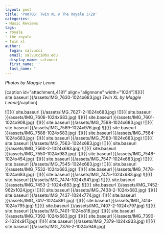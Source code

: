 ```yaml
---
layout: post
title: 'PHOTOS: Twin XL @ The Royale 3/28'
categories:
- Music Reviews
tags:
- royale
- the royale
- twin xl
author:
  login: salvucci
  email: salvucci@bu.edu
  display_name: salvucci
  first_name: ''
  last_name: ''
---
```

_Photos by Maggie Leone_

\[caption id="attachment\_4181" align="alignnone" width="1024"\]![]({{ site.baseurl }}/assets/IMG_7630-1024x683.jpg) _Twin XL by Maggie Leone_\[/caption\]

![]({{ site.baseurl }}/assets/IMG_7627-2-1024x683.jpg) ![]({{ site.baseurl }}/assets/IMG_7608-1024x683.jpg) ![]({{ site.baseurl }}/assets/IMG_7601-1024x908.jpg) ![]({{ site.baseurl }}/assets/IMG_7598-1024x683.jpg) ![]({{ site.baseurl }}/assets/IMG_7589-1024x976.jpg) ![]({{ site.baseurl }}/assets/IMG_7588-1024x683.jpg) ![]({{ site.baseurl }}/assets/IMG_7584-1024x683.jpg) ![]({{ site.baseurl }}/assets/IMG_7583-1024x683.jpg) ![]({{ site.baseurl }}/assets/IMG_7563-1024x683.jpg) ![]({{ site.baseurl }}/assets/IMG_7560-2-1024x683.jpg) ![]({{ site.baseurl }}/assets/IMG_7550-1024x983.jpg) ![]({{ site.baseurl }}/assets/IMG_7548-1024x454.jpg) ![]({{ site.baseurl }}/assets/IMG_7547-1024x683.jpg) ![]({{ site.baseurl }}/assets/IMG_7545-1024x683.jpg) ![]({{ site.baseurl }}/assets/IMG_7532-1024x683.jpg) ![]({{ site.baseurl }}/assets/IMG_7478-1024x683.jpg) ![]({{ site.baseurl }}/assets/IMG_7475-1024x683.jpg) ![]({{ site.baseurl }}/assets/IMG_7474-1024x941.jpg) ![]({{ site.baseurl }}/assets/IMG_7453-2-1024x683.jpg) ![]({{ site.baseurl }}/assets/IMG_7452-962x1024.jpg) ![]({{ site.baseurl }}/assets/IMG_7438-2-1024x683.jpg) ![]({{ site.baseurl }}/assets/IMG_7437-1024x774.jpg) ![]({{ site.baseurl }}/assets/IMG_7417-1024x891.jpg) ![]({{ site.baseurl }}/assets/IMG_7414-1024x795.jpg) ![]({{ site.baseurl }}/assets/IMG_7407-2-1024x797.jpg) ![]({{ site.baseurl }}/assets/IMG_7401-1024x818.jpg) ![]({{ site.baseurl }}/assets/IMG_7392-1024x683.jpg) ![]({{ site.baseurl }}/assets/IMG_7390-2-1024x917.jpg) ![]({{ site.baseurl }}/assets/IMG_7379-1024x933.jpg) ![]({{ site.baseurl }}/assets/IMG_7376-2-1024x946.jpg)